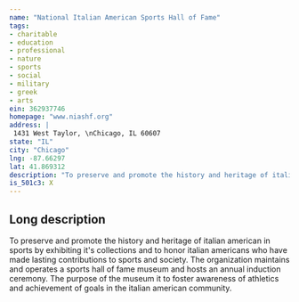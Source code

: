 ```yaml
---
name: "National Italian American Sports Hall of Fame"
tags:
- charitable
- education
- professional
- nature
- sports
- social
- military
- greek
- arts
ein: 362937746
homepage: "www.niashf.org"
address: |
 1431 West Taylor, \nChicago, IL 60607
state: "IL"
city: "Chicago"
lng: -87.66297
lat: 41.869312
description: "To preserve and promote the history and heritage of italian american in sports by exhibiting it's collections and to honor italian americans who have made lasting contributions to sports and society. "
is_501c3: X
---
```


## Long description

To preserve and promote the history and heritage of italian american in sports by exhibiting it's collections and to honor italian americans who have made lasting contributions to sports and society. The organization maintains and operates a sports hall of fame museum and hosts an annual induction ceremony. The purpose of the museum it to foster awareness of athletics and achievement of goals in the italian american community. 
